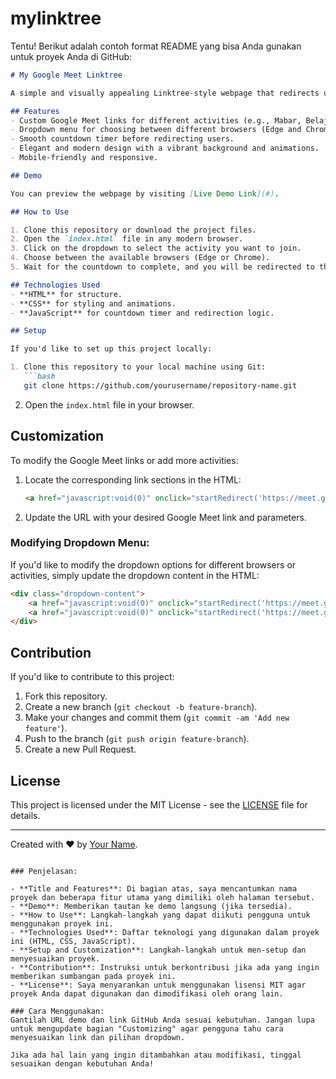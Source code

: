 # mylinktree
Tentu! Berikut adalah contoh format README yang bisa Anda gunakan untuk proyek Anda di GitHub:

```markdown
# My Google Meet Linktree

A simple and visually appealing Linktree-style webpage that redirects users to different Google Meet links based on their choices. The page provides a countdown before redirecting and uses a stylish gradient background and smooth animations to enhance the user experience.

## Features
- Custom Google Meet links for different activities (e.g., Mabar, Belajar, Bebas/Lainnya).
- Dropdown menu for choosing between different browsers (Edge and Chrome) with dynamic URL parameters.
- Smooth countdown timer before redirecting users.
- Elegant and modern design with a vibrant background and animations.
- Mobile-friendly and responsive.

## Demo

You can preview the webpage by visiting [Live Demo Link](#).

## How to Use

1. Clone this repository or download the project files.
2. Open the `index.html` file in any modern browser.
3. Click on the dropdown to select the activity you want to join.
4. Choose between the available browsers (Edge or Chrome).
5. Wait for the countdown to complete, and you will be redirected to the corresponding Google Meet link.

## Technologies Used
- **HTML** for structure.
- **CSS** for styling and animations.
- **JavaScript** for countdown timer and redirection logic.

## Setup

If you'd like to set up this project locally:

1. Clone this repository to your local machine using Git:
   ```bash
   git clone https://github.com/yourusername/repository-name.git
   ```
2. Open the `index.html` file in your browser.

## Customization

To modify the Google Meet links or add more activities:

1. Locate the corresponding link sections in the HTML:
   ```html
   <a href="javascript:void(0)" onclick="startRedirect('https://meet.google.com/your-link')">Join Mabar</a>
   ```
2. Update the URL with your desired Google Meet link and parameters.

### Modifying Dropdown Menu:
If you'd like to modify the dropdown options for different browsers or activities, simply update the dropdown content in the HTML:

```html
<div class="dropdown-content">
    <a href="javascript:void(0)" onclick="startRedirect('https://meet.google.com/your-link?authuser=4')">Edge</a>
    <a href="javascript:void(0)" onclick="startRedirect('https://meet.google.com/your-link?authuser=9')">Chrome</a>
</div>
```

## Contribution

If you'd like to contribute to this project:

1. Fork this repository.
2. Create a new branch (`git checkout -b feature-branch`).
3. Make your changes and commit them (`git commit -am 'Add new feature'`).
4. Push to the branch (`git push origin feature-branch`).
5. Create a new Pull Request.

## License

This project is licensed under the MIT License - see the [LICENSE](LICENSE) file for details.

---

Created with ❤️ by [Your Name](https://github.com/yourusername).
```

### Penjelasan:

- **Title and Features**: Di bagian atas, saya mencantumkan nama proyek dan beberapa fitur utama yang dimiliki oleh halaman tersebut.
- **Demo**: Memberikan tautan ke demo langsung (jika tersedia).
- **How to Use**: Langkah-langkah yang dapat diikuti pengguna untuk menggunakan proyek ini.
- **Technologies Used**: Daftar teknologi yang digunakan dalam proyek ini (HTML, CSS, JavaScript).
- **Setup and Customization**: Langkah-langkah untuk men-setup dan menyesuaikan proyek.
- **Contribution**: Instruksi untuk berkontribusi jika ada yang ingin memberikan sumbangan pada proyek ini.
- **License**: Saya menyarankan untuk menggunakan lisensi MIT agar proyek Anda dapat digunakan dan dimodifikasi oleh orang lain.

### Cara Menggunakan:
Gantilah URL demo dan link GitHub Anda sesuai kebutuhan. Jangan lupa untuk mengupdate bagian "Customizing" agar pengguna tahu cara menyesuaikan link dan pilihan dropdown.

Jika ada hal lain yang ingin ditambahkan atau modifikasi, tinggal sesuaikan dengan kebutuhan Anda!
